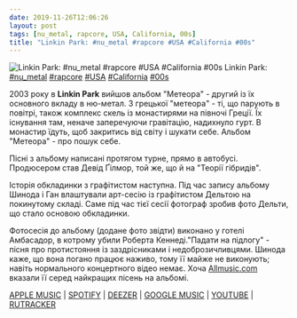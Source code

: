 ```yaml
---
date: 2019-11-26T12:06:26
layout: post
tags: [nu_metal, rapcore, USA, California, 00s]
title: "Linkin Park: #nu_metal #rapcore #USA #California #00s"
---
```

![Linkin Park: #nu_metal #rapcore #USA #California #00s](https://res.cloudinary.com/vast-space-unexplored/image/upload/q_auto,dpr_auto,w_auto/photos/photo_811_26-11-2019_12-06-25.jpg)
Linkin Park: [#nu_metal](/tags/#nu_metal) [#rapcore](/tags/#rapcore) [#USA](/tags/#USA) [#California](/tags/#California) [#00s](/tags/#00s)

2003 року в **Linkin Park** вийшов альбом &quot;Метеора&quot; - другий із їх основного вкладу в ню-метал. З грецької &quot;метеора&quot; - ті, що парують в повітрі, також комплекс скель із монастирями на півночі Греції. Їх існування там, неначе заперечуючи гравітацію, надихнуло гурт. В монастир їдуть, щоб закритись від світу і шукати себе. Альбом &quot;Метеора&quot; - про пошук себе.

Пісні з альбому написані протягом турне, прямо в автобусі. Продюсером став Девід Ґілмор, той же, що й на &quot;Теорії гібридів&quot;.

Історія обкладинки з графітистом наступна. Під час запису альбому Шинода і Ган влаштували арт-сесію із графітистом Дельтою на покинутому складі. Саме під час тієї сесії фотограф зробив фото Дельти, що стало основою обкладинки.

Фотосесія до альбому (додане фото звідти) виконано у готелі Амбасадор, в котрому убили Роберта Кеннеді.&quot;Падати на підлогу&quot; - пісня про протистояння із заздрісниками і недоброзичливцями. Шинода каже, що вона погано працює наживо, тому її майже не виконують; навіть нормального концертного відео немає. Хоча [Allmusic.com](Allmusic.com) вказали її серед найкращих пісень на альбомі.

[APPLE MUSIC](https://music.apple.com/ru/album/meteora/528435845) \| [SPOTIFY](https://open.spotify.com/album/4Gfnly5CzMJQqkUFfoHaP3) \| [DEEZER](https://www.deezer.com/album/1346746?utm_source=deezer&amp;utm_content=album-1346746&amp;utm_term=1601611822_1574762667&amp;utm_medium=web) \| [GOOGLE MUSIC](https://play.google.com/music/m/B4kqby6eooxlhboaypsl4ahbfau?t=Meteora_-_Linkin_Park) \| [YOUTUBE](https://www.youtube.com/playlist?list=OLAK5uy_nAZAs495Fuv7ij62C3N50Ga7TAp60sq0w) \| [RUTRACKER](https://rutracker.org/forum/viewtopic.php?t=3557124)